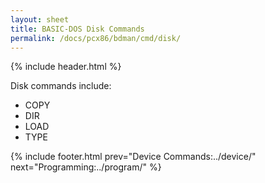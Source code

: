 ```yaml
---
layout: sheet
title: BASIC-DOS Disk Commands
permalink: /docs/pcx86/bdman/cmd/disk/
---
```


{% include header.html %}

Disk commands include:

- COPY
- DIR
- LOAD
- TYPE

{% include footer.html prev="Device Commands:../device/" next="Programming:../program/" %}
